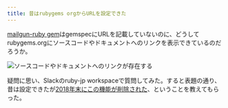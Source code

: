 ```yaml
---
title: 昔はrubygems orgからURLを設定できた
---
```

[mailgun-ruby gem](https://rubygems.org/gems/mailgun-ruby)はgemspecにURLを記載していないのに、どうしてrubygems.orgにソースコードやドキュメントへのリンクを表示できているのだろうか。

![](https://lh3.googleusercontent.com/docs/ADP-6oGjet-fPrEb_Yn0XDVc7bOMdq1Z9BCK8NHmo9WyNxrhI12uL1C5nTKxajQZ08jyGUxAOSBpoxtK7oHRIlH65jmo0hJGzbnP5g79Y0WVBUuxKuG0PqnFyRnTvtgmaC3rp5f_PFvkspswp3acPQ-OV3AeOQ4N-ACnYOxVZJK7AKRxguCBtwxAbllPdtzAh2RPbOjKRh6e5n7Uq0sLayPn8dXvAjSYzLYcfp-Yzjv7LfksYfNjLhHeRHcb7g8P8GpM6AGvZPzUx7LJH480J0eHGRPhucbCdAx_EyNJDfzdq_ram5KsbCc1WeDuLyLrhgLyW9Uom44Kj-yFfIcAfb5MwSh8XezNVQAZqv7lyBHMjSeZA-SCXOQD51HkiJG-oP38hK9Mch-gulJBMHEYN5P-7p4gpw8bFi5F-gVwf7qen61QswCm6fPaxEl1GrjfxdhuEMjn1Tz0cuBk68LjhdpXXIxX_tSkZXkK_glIgAyUnXfYLCgnqwyxuqpUZKr3XuiK4e3f4SvLRaeeWWy8fZtE_r1icfbQC4poTKwza6zxQqoJZ6qNG8cVpE7BtNATDSXoTq8iLy81btY-A-LVP9qeXam_qQi4Fo9phYoZdMW0-JkavTiskYGW2TsLM_MFsx3r1c12GrSiHoacL-O5hNusPQTq7kD4YsKZhGoUHXeWucgBRRNQgQb98jyOFgl0IvDpODhEIo4kVwxaNN9cXwn__1ZKjKagBitlwXHF4FytJMeWz8DO7MvXuXQgkXU5Q0QRBH8K5tLLFSunHrRxwmG_FOI3ykFc2783kwylp1TzSz3SoBNiKuEtSEBmwAaDQ0pGU9xNuUJmRt2notnox1zEKLyH5uAZ_fUkQg8GNxlQ0po6karnafh3H6ZxllJs2CS2uMjccal_XkG7ZaYnGpcaGyoiI_hHL0dHjAePFgzV-WA9WJrtw9ePVgmGaFIggwChtgpIrPGNixyIm7Im4zkGi-kbH1V0anaHmZ7rNOcfFWUVCweqe3Rkg2SaAGfVRjq_1hyJUrA29qeeZTY17WJtWys8sI_v09Nghco_VqvFeAcQODoRNO7FX-GublVVgS5AAATjju0kg0YS4EsR-r2-vW_3D9O6o5EcgNOhqVbh-mw6onqTLYcyZlvjwJPG8iOrIg96SvdF56QputcodG91XINkQMgi_jhPlq3ANJtwTme3ixeom-F7tvPQfZXvP58nLDkHLTBlYtefjfkV2AHX8ri8mYEGEPbUlL1Ifrg5IRtB54cB "ソースコードやドキュメントへのリンクが存在する")

疑問に思い、Slackのruby-jp workspaceで質問してみた。すると表題の通り、昔は設定できたが[2018年末にこの機能が削除された](https://github.com/rubygems/rubygems.org/pull/1815)、ということを教えてもらった。
